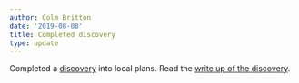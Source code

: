 ```yaml
---
author: Colm Britton
date: '2019-08-08'
title: Completed discovery
type: update
---
```


Completed a [discovery](../local-plans-discovery) into local plans. Read the [write up of the discovery](../local-plans/discovery).
